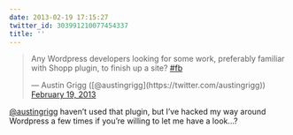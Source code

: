 ```yaml
---
date: 2013-02-19 17:15:27
twitter_id: 303991210077454337
title: ''
---
```


<blockquote class="twitter-tweet"><p lang="en" dir="ltr">Any Wordpress developers looking for some work, preferably familiar with Shopp plugin, to finish up a site? <a href="https://twitter.com/hashtag/fb?src=hash&amp;ref_src=twsrc%5Etfw">#fb</a></p>&mdash; Austin Grigg ([@austingrigg](https://twitter.com/austingrigg)) <a href="https://twitter.com/austingrigg/status/303977815160799232?ref_src=twsrc%5Etfw">February 19, 2013</a></blockquote>
<script async src="https://platform.twitter.com/widgets.js" charset="utf-8"></script>

[@austingrigg](https://twitter.com/austingrigg) haven’t used that plugin, but I’ve hacked my way around Wordpress a few times if you’re willing to let me have a look…?
